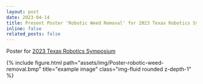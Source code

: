 ```yaml
---
layout: post
date: 2023-04-14 
title: Present Poster 'Robotic Weed Removal' for 2023 Texas Robotics Symposium
inline: false
related_posts: false
---
```


Poster for [2023 Texas Robotics Symposium](https://teros-texas.github.io/)

<div class="row">
    <div class="col-sm mt-3 mt-md-0">
        {% include figure.html path="assets/img/Poster-robotic-weed-removal.bmp" title="example image" class="img-fluid rounded z-depth-1" %}
    </div>
</div>